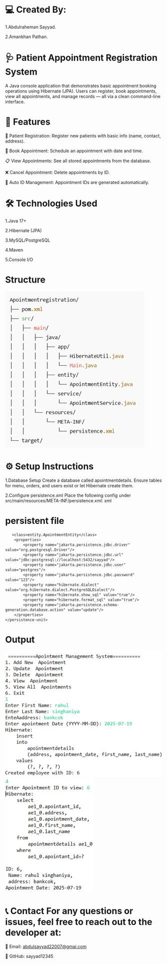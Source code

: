 # 💻 Created By: 
1.Abdulraheman Sayyad.

2.Amankhan Pathan.

# 🩺 Patient Appointment Registration System
A Java console application that demonstrates basic appointment booking operations using Hibernate (JPA).
Users can register, book appointments, view all appointments, and manage records — all via a clean command-line interface.

# 🚀 Features
🧍 Patient Registration: Register new patients with basic info (name, contact, address).

📅 Book Appointment: Schedule an appointment with date and time.

📋 View Appointments: See all stored appointments from the database.

❌ Cancel Appointment: Delete appointments by ID.

🧾 Auto ID Management: Appointment IDs are generated automatically.

# 🛠️ Technologies Used
1.Java 17+

2.Hibernate (JPA)

3.MySQL/PostgreSQL	

4.Maven

5.Console I/O

# Structure

![Appointment Screen](https://github.com/sayyad12345/Appointmentregistration/blob/main/Structure%20(2).png)


# ⚙️ Setup Instructions

1.Database Setup Create a database called apointmentdetails.
Ensure tables for menu, orders, and users exist or let Hibernate create them.

2.Configure persistence.xml Place the following config under src/main/resources/META-INF/persistence.xml:
xml

# persistent file

<?xml version="1.0" encoding="UTF-8"?>
<persistence xmlns="https://jakarta.ee/xml/ns/persistence"
             xmlns:xsi="http://www.w3.org/2001/XMLSchema-instance"
             xsi:schemaLocation="https://jakarta.ee/xml/ns/persistence https://jakarta.ee/xml/ns/persistence/persistence_3_0.xsd"
             version="3.0">
    <persistence-unit name="myPersistence" transaction-type="RESOURCE_LOCAL">
        
       <class>entity.ApointmentEntity</class>
        <properties>
            <property name="jakarta.persistence.jdbc.driver" value="org.postgresql.Driver"/>
            <property name="jakarta.persistence.jdbc.url" value="jdbc:postgresql://localhost:5432/sayyad"/>
            <property name="jakarta.persistence.jdbc.user" value="postgres"/>
            <property name="jakarta.persistence.jdbc.password" value="123"/>
            <property name="hibernate.dialect" value="org.hibernate.dialect.PostgreSQLDialect"/>
            <property name="hibernate.show_sql" value="true"/>
            <property name="hibernate.format_sql" value="true"/>
            <property name="jakarta.persistence.schema-generation.database.action" value="update"/>
        </properties>
    </persistence-unit>
</persistence>

# Output
![Appointment Screen](https://github.com/sayyad12345/Appointmentregistration/blob/main/Output1.png)
![Appointment Screen](https://github.com/sayyad12345/Appointmentregistration/blob/main/Outpot2.png)

# 📞 Contact For any questions or issues, feel free to reach out to the developer at:

📧 Email: abdulsayyad22007@gmai.com

🐙 GitHub: sayyad12345

